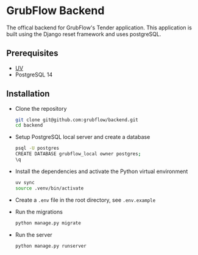 # GrubFlow Backend

The offical backend for GrubFlow's Tender application. This application is built using the Django reset framework and uses postgreSQL.

## Prerequisites

- [UV](https://github.com/astral-sh/uv)
- PostgreSQL 14

## Installation

- Clone the repository

  ```bash
  git clone git@github.com:grubflow/backend.git
  cd backend
  ```

- Setup PostgreSQL local server and create a database

  ```bash
  psql -U postgres
  CREATE DATABASE grubflow_local owner postgres;
  \q
  ```

- Install the dependencies and activate the Python virtual environment

  ```bash
  uv sync
  source .venv/bin/activate
  ```

- Create a `.env` file in the root directory, see `.env.example`

- Run the migrations

  ```bash
  python manage.py migrate
  ```

- Run the server
  ```bash
  python manage.py runserver
  ```
